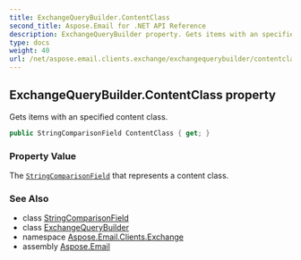 ```yaml
---
title: ExchangeQueryBuilder.ContentClass
second_title: Aspose.Email for .NET API Reference
description: ExchangeQueryBuilder property. Gets items with an specified content class
type: docs
weight: 40
url: /net/aspose.email.clients.exchange/exchangequerybuilder/contentclass/
---
```

## ExchangeQueryBuilder.ContentClass property

Gets items with an specified content class.

```csharp
public StringComparisonField ContentClass { get; }
```

### Property Value

The [`StringComparisonField`](../../../aspose.email.tools.search/stringcomparisonfield/) that represents a content class.

### See Also

* class [StringComparisonField](../../../aspose.email.tools.search/stringcomparisonfield/)
* class [ExchangeQueryBuilder](../)
* namespace [Aspose.Email.Clients.Exchange](../../exchangequerybuilder/)
* assembly [Aspose.Email](../../../)


